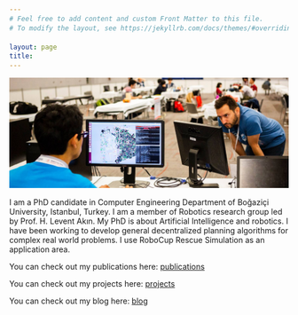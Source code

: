 ```yaml
---
# Feel free to add content and custom Front Matter to this file.
# To modify the layout, see https://jekyllrb.com/docs/themes/#overriding-theme-defaults

layout: page
title:
---
```


![Okan Aşık](/assets/images/okan_robocup2018_rescue_banner.jpg)

I am a PhD candidate in Computer Engineering Department of Boğaziçi University, Istanbul, Turkey. I am a member of Robotics research group led by Prof. H. Levent Akın. My PhD is about Artificial Intelligence and robotics. I have been working to develop general decentralized planning algorithms for complex real world problems. I use RoboCup Rescue Simulation as an application area.

You can check out my publications here: [publications](/publications/)

You can check out my projects here: [projects](/projects/)

You can check out my blog here: [blog](/blog/)



